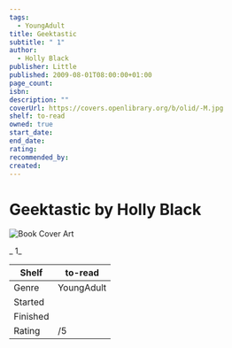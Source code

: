 ```yaml
---
tags:
  - YoungAdult
title: Geektastic
subtitle: " 1"
author:
  - Holly Black
publisher: Little
published: 2009-08-01T08:00:00+01:00
page_count: 
isbn: 
description: ""
coverUrl: https://covers.openlibrary.org/b/olid/-M.jpg
shelf: to-read
owned: true
start_date: 
end_date: 
rating: 
recommended_by: 
created: 
---
```


# Geektastic by Holly Black

![Book Cover Art](https://covers.openlibrary.org/b/olid/-M.jpg)

_ 1_

| Shelf | to-read |
| --- | --- |
| Genre | YoungAdult |
| Started |  |
| Finished |  |
| Rating | /5 |

